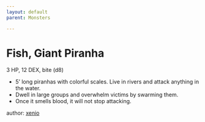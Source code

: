 ```yaml
---
layout: default
parent: Monsters 

--- 
```

# Fish, Giant Piranha
3 HP, 12 DEX, bite (d8)  
- 5’ long piranhas with colorful scales.   Live in rivers and attack anything in the water.  
- Dwell in large groups and overwhelm victims by swarming them.  
 - Once it smells blood, it will not stop attacking.   




author: [xenio](https://xenioinabottle.blogspot.com/2021/02/classic-monsters-for-cairnito-part-1.html) 


